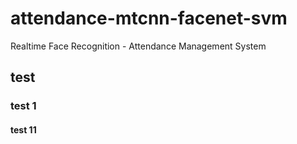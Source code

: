 # attendance-mtcnn-facenet-svm
Realtime Face Recognition - Attendance Management System
## test
### test 1
#### test 11
